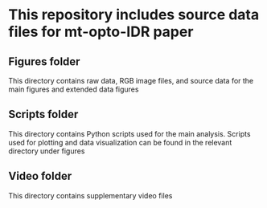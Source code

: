 # This repository includes source data files for mt-opto-IDR paper

## Figures folder
This directory contains raw data, RGB image files, and source data for the main figures and extended data figures

## Scripts folder
This directory contains Python scripts used for the main analysis. Scripts used for plotting and data visualization can be found in the relevant directory under figures 

## Video folder
This directory contains supplementary video files


